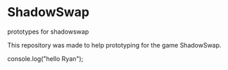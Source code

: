 ShadowSwap
==========

prototypes for shadowswap

This repository was made to help prototyping for the game ShadowSwap.


console.log("hello Ryan");
